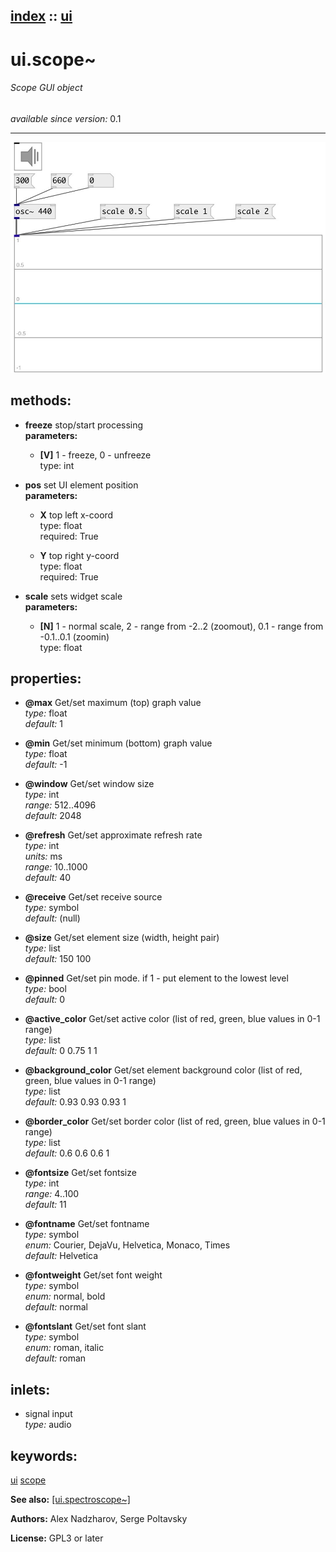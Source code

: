 [index](index.html) :: [ui](category_ui.html)
---

# ui.scope~

###### Scope GUI object

*available since version:* 0.1

---




[![example](../examples/img/ui.scope~.jpg)](../examples/pd/ui.scope~.pd)





## methods:

* **freeze**
stop/start processing<br>
  __parameters:__
  - **[V]** 1 - freeze, 0 - unfreeze<br>
    type: int <br>

* **pos**
set UI element position<br>
  __parameters:__
  - **X** top left x-coord<br>
    type: float <br>
    required: True <br>

  - **Y** top right y-coord<br>
    type: float <br>
    required: True <br>

* **scale**
sets widget scale<br>
  __parameters:__
  - **[N]** 1 - normal scale, 2 - range from -2..2 (zoomout), 0.1 - range from -0.1..0.1 (zoomin)<br>
    type: float <br>




## properties:

* **@max** 
Get/set maximum (top) graph value<br>
_type:_ float<br>
_default:_ 1<br>

* **@min** 
Get/set minimum (bottom) graph value<br>
_type:_ float<br>
_default:_ -1<br>

* **@window** 
Get/set window size<br>
_type:_ int<br>
_range:_ 512..4096<br>
_default:_ 2048<br>

* **@refresh** 
Get/set approximate refresh rate<br>
_type:_ int<br>
_units:_ ms<br>
_range:_ 10..1000<br>
_default:_ 40<br>

* **@receive** 
Get/set receive source<br>
_type:_ symbol<br>
_default:_ (null)<br>

* **@size** 
Get/set element size (width, height pair)<br>
_type:_ list<br>
_default:_ 150 100<br>

* **@pinned** 
Get/set pin mode. if 1 - put element to the lowest level<br>
_type:_ bool<br>
_default:_ 0<br>

* **@active_color** 
Get/set active color (list of red, green, blue values in 0-1 range)<br>
_type:_ list<br>
_default:_ 0 0.75 1 1<br>

* **@background_color** 
Get/set element background color (list of red, green, blue values in 0-1 range)<br>
_type:_ list<br>
_default:_ 0.93 0.93 0.93 1<br>

* **@border_color** 
Get/set border color (list of red, green, blue values in 0-1 range)<br>
_type:_ list<br>
_default:_ 0.6 0.6 0.6 1<br>

* **@fontsize** 
Get/set fontsize<br>
_type:_ int<br>
_range:_ 4..100<br>
_default:_ 11<br>

* **@fontname** 
Get/set fontname<br>
_type:_ symbol<br>
_enum:_ Courier, DejaVu, Helvetica, Monaco, Times<br>
_default:_ Helvetica<br>

* **@fontweight** 
Get/set font weight<br>
_type:_ symbol<br>
_enum:_ normal, bold<br>
_default:_ normal<br>

* **@fontslant** 
Get/set font slant<br>
_type:_ symbol<br>
_enum:_ roman, italic<br>
_default:_ roman<br>



## inlets:

* signal input<br>
_type:_ audio





## keywords:

[ui](keywords/ui.html)
[scope](keywords/scope.html)



**See also:**
[\[ui.spectroscope~\]](ui.spectroscope~.html)




**Authors:** Alex Nadzharov, Serge Poltavsky




**License:** GPL3 or later





